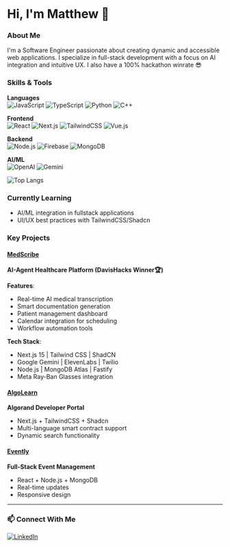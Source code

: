 # Hi, I'm Matthew 👋

### About Me
I'm a Software Engineer passionate about creating dynamic and accessible web applications. I specialize in full-stack development with a focus on AI integration and intuitive UX. I also have a 100% hackathon winrate 😎

### Skills & Tools
**Languages**  
![JavaScript](https://img.shields.io/badge/-JavaScript-F7DF1E?logo=javascript&logoColor=black)
![TypeScript](https://img.shields.io/badge/-TypeScript-3178C6?logo=typescript&logoColor=white)
![Python](https://img.shields.io/badge/-Python-3776AB?logo=python&logoColor=white)
![C++](https://img.shields.io/badge/-C++-00599C?logo=c%2B%2B&logoColor=white)

**Frontend**  
![React](https://img.shields.io/badge/-React-61DAFB?logo=react&logoColor=black)
![Next.js](https://img.shields.io/badge/-Next.js-000000?logo=next.js&logoColor=white)
![TailwindCSS](https://img.shields.io/badge/-TailwindCSS-06B6D4?logo=tailwind-css&logoColor=white)
![Vue.js](https://img.shields.io/badge/Vue.js-4FC08D?&logo=vue.js&logoColor=white)

**Backend**  
![Node.js](https://img.shields.io/badge/-Node.js-339933?logo=node.js&logoColor=white)
![Firebase](https://img.shields.io/badge/-Firebase-FFCA28?logo=firebase&logoColor=black)
![MongoDB](https://img.shields.io/badge/-MongoDB-47A248?logo=mongodb&logoColor=white)

**AI/ML**  
![OpenAI](https://img.shields.io/badge/-OpenAI-412991?logo=openai&logoColor=white)
![Gemini](https://img.shields.io/badge/-Gemini-4285F4?logo=google&logoColor=white)

![Top Langs](https://github-readme-stats.vercel.app/api/top-langs/?username=mibernard&layout=compact&theme=nightowl&hide_border=true&exclude_repo=the-www-blog,clean-water-foundation&langs_count=6)

### Currently Learning
- AI/ML integration in fullstack applications
- UI/UX best practices with TailwindCSS/Shadcn

### Key Projects

#### [MedScribe](https://github.com/mibernard/MedScribe) 
**AI-Agent Healthcare Platform (DavisHacks Winner🏆)**

**Features**:
- Real-time AI medical transcription
- Smart documentation generation
- Patient management dashboard
- Calendar integration for scheduling
- Workflow automation tools

**Tech Stack**:
- Next.js 15 | Tailwind CSS | ShadCN
- Google Gemini | ElevenLabs | Twilio
- Node.js | MongoDB Atlas | Fastify
- Meta Ray-Ban Glasses integration

#### [AlgoLearn](https://github.com/mibernard/algolearn)
**Algorand Developer Portal**
- Next.js + TailwindCSS + Shadcn
- Multi-language smart contract support
- Dynamic search functionality

#### [Evently](https://github.com/mibernard/event-app)
**Full-Stack Event Management**
- React + Node.js + MongoDB
- Real-time updates
- Responsive design

---

### 📫 Connect With Me
[![LinkedIn](https://img.shields.io/badge/-LinkedIn-0A66C2?logo=linkedin&logoColor=white)](https://www.linkedin.com/in/matthewbernard)

